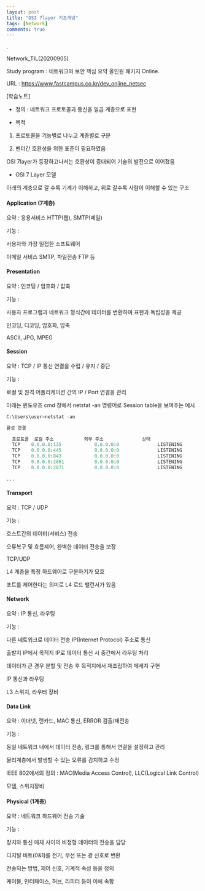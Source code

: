 ```yaml
---
layout: post
title: "OSI 7layer 기초개념"
tags: [Network]
comments: true
---
```


.

Network_TIL(20200905)

Study program : 네트워크와 보안 핵심 요약 올인원 패키지 Online.

URL : https://www.fastcampus.co.kr/dev_online_netsec

[학습노트]

- 정의 : 네트워크 프로토콜과 통신을 일곱 계층으로 표현


- 목적

1) 프로토콜을 기능별로 나누고 계층별로 구분


2) 벤더간 호환성을 위한 표준이 필요하였음 

OSI 7layer가 등장하고나서는 호환성이 증대되어 기술의 발전으로 이어졌음


- OSI 7 Layer 모델

아래의 계층으로 갈 수록 기계가 이해하고, 위로 갈수록 사람이 이해할 수 있는 구조

#### Application (7계층)

요약 : 응용서비스 HTTP(웹), SMTP(메일)

기능 : 

사용자와 가장 밀접한 소프트웨어

이메일 서비스 SMTP, 파일전송 FTP 등


#### Presentation 

요약 : 인코딩 / 암호화 / 압축

기능 : 

사용자 프로그램과 네트워크 형식간에 데이터를 변환하여 표현과 독립성을 제공


인코딩, 디코딩, 암호화, 압축

ASCII, JPG, MPEG


#### Session 

요약 : TCP / IP 통신 연결을 수립 / 유지 / 중단

기능 : 

로컬 및 원격 어플리케이션 간의 IP / Port 연결을 관리

아래는 윈도우즈 cmd 창에서 netstat -an 명령어로 Session table을 보여주는 예시


```python
C:\Users\user>netstat -an

활성 연결

  프로토콜  로컬 주소           외부 주소              상태
  TCP    0.0.0.0:135            0.0.0.0:0              LISTENING
  TCP    0.0.0.0:445            0.0.0.0:0              LISTENING
  TCP    0.0.0.0:843            0.0.0.0:0              LISTENING
  TCP    0.0.0.0:2861           0.0.0.0:0              LISTENING
  TCP    0.0.0.0:2871           0.0.0.0:0              LISTENING
        
...
```

#### Transport

요약 : TCP / UDP

기능 : 

호스트간의 데이터(서비스) 전송

오류복구 및 흐름제어, 완벽한 데이터 전송을 보장

TCP/UDP

L4 계층을 특정 하드웨어로 구분하기가 모호

포트를 제어한다는 의미로 L4 로드 밸런서가 있음


#### Network

요약 : IP 통신, 라우팅

기능 : 

다른 네트워크로 데이터 전송 IP(Internet Protocol) 주소로 통신

출발지 IP에서 목적지 IP로 데이터 통신 시 중간에서 라우팅 처리

데이터가 큰 경우 분할 및 전송 후 목적지에서 재조립하여 메세지 구현

IP 통신과 라우팅

L3 스위치, 라우터 장비


#### Data Link

요약 : 이더넷, 랜카드, MAC 통신, ERROR 검출/재전송


기능 : 

동일 네트워크 내에서 데이터 전송, 링크를 통해서 연결을 설정하고 관리

물리계층에서 발생할 수 있는 오류를 감지하고 수정


IEEE 802에서의 정의 : MAC(Media Access Control), LLC(Logical Link Control)


모뎀, 스위치장비


#### Physical (1계층)

요약 : 네트워크 하드웨어 전송 기술

기능 : 

장치와 통신 매체 사이의 비정형 데이터의 전송을 담당


디지털 비트(0&1)를 전기, 무선 또는 광 신호로 변환


전송되는 방법, 제어 신호, 기계적 속성 등을 정의


케이블, 인터페이스, 허브, 리피터 등이 이에 속함
